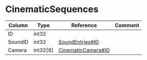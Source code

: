 # CinematicSequences

| Column | Type | Reference | Comment |
|--------|------|-----------|---------|
|ID|int32|||
|SoundID|int32|[SoundEntries#ID](SoundEntries.md)||
|Camera|int32[8]|[CinematicCamera#ID](CinematicCamera.md)||
